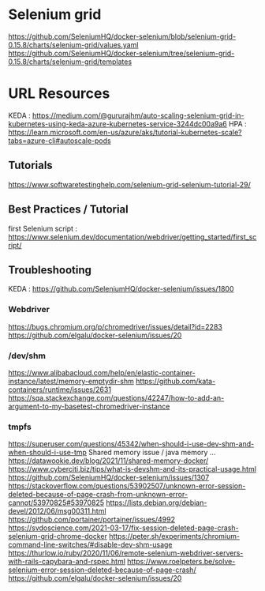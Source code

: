 # Selenium grid
https://github.com/SeleniumHQ/docker-selenium/blob/selenium-grid-0.15.8/charts/selenium-grid/values.yaml
https://github.com/SeleniumHQ/docker-selenium/tree/selenium-grid-0.15.8/charts/selenium-grid/templates

# URL Resources
KEDA : https://medium.com/@gururajhm/auto-scaling-selenium-grid-in-kubernetes-using-keda-azure-kubernetes-service-3244dc00a9a6
HPA : https://learn.microsoft.com/en-us/azure/aks/tutorial-kubernetes-scale?tabs=azure-cli#autoscale-pods

## Tutorials
https://www.softwaretestinghelp.com/selenium-grid-selenium-tutorial-29/


## Best Practices / Tutorial
first Selenium script : https://www.selenium.dev/documentation/webdriver/getting_started/first_script/

## Troubleshooting
KEDA : https://github.com/SeleniumHQ/docker-selenium/issues/1800

### Webdriver
https://bugs.chromium.org/p/chromedriver/issues/detail?id=2283
https://github.com/elgalu/docker-selenium/issues/20

### /dev/shm
https://www.alibabacloud.com/help/en/elastic-container-instance/latest/memory-emptydir-shm
https://github.com/kata-containers/runtime/issues/2631
https://sqa.stackexchange.com/questions/42247/how-to-add-an-argument-to-my-basetest-chromedriver-instance

### tmpfs
https://superuser.com/questions/45342/when-should-i-use-dev-shm-and-when-should-i-use-tmp
Shared memory issue / java memory ... 
https://datawookie.dev/blog/2021/11/shared-memory-docker/
https://www.cyberciti.biz/tips/what-is-devshm-and-its-practical-usage.html
https://github.com/SeleniumHQ/docker-selenium/issues/1307
https://stackoverflow.com/questions/53902507/unknown-error-session-deleted-because-of-page-crash-from-unknown-error-cannot/53970825#53970825
https://lists.debian.org/debian-devel/2012/06/msg00311.html
https://github.com/portainer/portainer/issues/4992
https://svdoscience.com/2021-03-17/fix-session-deleted-page-crash-selenium-grid-chrome-docker
https://peter.sh/experiments/chromium-command-line-switches/#disable-dev-shm-usage
https://thurlow.io/ruby/2020/11/06/remote-selenium-webdriver-servers-with-rails-capybara-and-rspec.html
https://www.roelpeters.be/solve-selenium-error-session-deleted-because-of-page-crash/
https://github.com/elgalu/docker-selenium/issues/20

